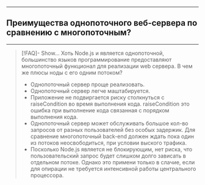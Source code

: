 ----
## Преимущества однопоточного веб-сервера по сравнению с многопоточным?
----
> [!FAQ]- Show...
> Хоть Node.js и является однопоточной, большинство языков программирование предоставляют многопоточный функционал для реализации web сервера. В чем же плюсы ноды с его одним потоком?
> - Однопоточный сервер проще реализовать.
> - Однопоточный сервер легче маштабируется. 
> - Приложение не подвиргается риску столкнуться с raiseCondition во время выполнения кода. raiseCondition это ошибка при выполнение кода связанная с порядком выполнения кода. 
> - Однопоточный сервер может обслуживать большое кол-во запросов от разных пользователей без особых задержик. Для сравнение многопоточный back-end должен ждать пока один из потоков неосвободиться, при условии выского трафика. 
> - Посколько Node.js является не блокирующим, нет риска, что пользовательский запрос будет слишком долго зависать в отдельном потоке.  Однако это примени только в слачие, если для опирации не требуется интенсивной работы центрального процессора. 
